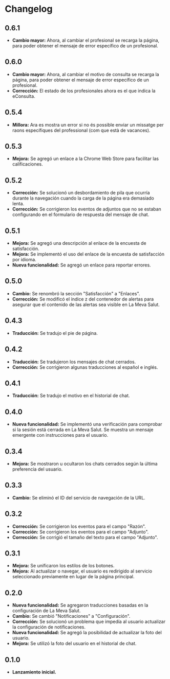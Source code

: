 # Changelog

## 0.6.1

- **Cambio mayor:** Ahora, al cambiar el profesional se recarga la página, para poder obtener el mensaje de error específico de un profesional.

## 0.6.0

- **Cambio mayor:** Ahora, al cambiar el motivo de consulta se recarga la página, para poder obtener el mensaje de error específico de un profesional.
- **Corrección:** El estado de los profesionales ahora es el que indica la eConsulta.

## 0.5.4

- **Millora:** Ara es mostra un error si no és possible enviar un missatge per raons específiques del professional (com que està de vacances).

## 0.5.3

- **Mejora:** Se agregó un enlace a la Chrome Web Store para facilitar las calificaciones.

## 0.5.2

- **Corrección:** Se solucionó un desbordamiento de pila que ocurría durante la navegación cuando la carga de la página era demasiado lenta.
- **Corrección:** Se corrigieron los eventos de adjuntos que no se estaban configurando en el formulario de respuesta del mensaje de chat.

## 0.5.1

- **Mejora:** Se agregó una descripción al enlace de la encuesta de satisfacción.
- **Mejora:** Se implementó el uso del enlace de la encuesta de satisfacción por idioma.
- **Nueva funcionalidad:** Se agregó un enlace para reportar errores.

## 0.5.0

- **Cambio:** Se renombró la sección "Satisfacción" a "Enlaces".
- **Corrección:** Se modificó el índice z del contenedor de alertas para asegurar que el contenido de las alertas sea visible en La Meva Salut.

## 0.4.3

- **Traducción:** Se tradujo el pie de página.

## 0.4.2

- **Traducción:** Se tradujeron los mensajes de chat cerrados.
- **Corrección:** Se corrigieron algunas traducciones al español e inglés.

## 0.4.1

- **Traducción:** Se tradujo el motivo en el historial de chat.

## 0.4.0

- **Nueva funcionalidad:** Se implementó una verificación para comprobar si la sesión está cerrada en La Meva Salut. Se muestra un mensaje emergente con instrucciones para el usuario.

## 0.3.4

- **Mejora:** Se mostraron u ocultaron los chats cerrados según la última preferencia del usuario.

## 0.3.3

- **Cambio:** Se eliminó el ID del servicio de navegación de la URL.

## 0.3.2

- **Corrección:** Se corrigieron los eventos para el campo "Razón".
- **Corrección:** Se corrigieron los eventos para el campo "Adjunto".
- **Corrección:** Se corrigió el tamaño del texto para el campo "Adjunto".

## 0.3.1

- **Mejora:** Se unificaron los estilos de los botones.
- **Mejora:** Al actualizar o navegar, el usuario es redirigido al servicio seleccionado previamente en lugar de la página principal.

## 0.2.0

- **Nueva funcionalidad:** Se agregaron traducciones basadas en la configuración de La Meva Salut.
- **Cambio:** Se cambió "Notificaciones" a "Configuración".
- **Corrección:** Se solucionó un problema que impedía al usuario actualizar la configuración de notificaciones.
- **Nueva funcionalidad:** Se agregó la posibilidad de actualizar la foto del usuario.
- **Mejora:** Se utilizó la foto del usuario en el historial de chat.

## 0.1.0

- **Lanzamiento inicial.**
